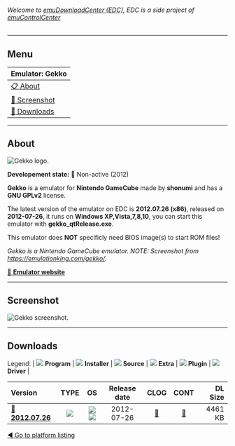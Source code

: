 ###### Welcome to [emuDownloadCenter (EDC)](https://github.com/PhoenixInteractiveNL/emuDownloadCenter/wiki/), EDC is a side project of [emuControlCenter](https://github.com/PhoenixInteractiveNL/emuControlCenter/wiki/)
***
## Menu
| **Emulator: Gekko** |
|:---------|
| [:clipboard: About](#about) |
| [:sunrise: Screenshot](#screenshot) |
| [:floppy_disk: Downloads](#downloads) |
***
## About
![](https://github.com/PhoenixInteractiveNL/emuDownloadCenter/wiki/images_emulator/gekko_logo_200.jpg "Gekko logo.")

**Developement state:** :red_circle: Non-active (2012)

**Gekko** is a emulator for **Nintendo GameCube** made by **shonumi** and has a **GNU GPLv2** license.

The latest version of the emulator on EDC is **2012.07.26 (x86)**, released on **2012-07-26**, it runs on **Windows XP,Vista,7,8,10**, you can start this emulator with **gekko_qtRelease.exe**.

This emulator does **NOT** specificly need BIOS image(s) to start ROM files!

_Gekko is a Nintendo GameCube emulator. NOTE: Screenshot from https://emulationking.com/gekko/._

[:link: **Emulator website**](http://github.com/shonumi/gekko-gc-emu)
***
## Screenshot
![](https://raw.githubusercontent.com/PhoenixInteractiveNL/emuDownloadCenter/master/hooks/gekko/emulator_screen_01.jpg "Gekko screenshot.")
***
## Downloads
Legend:
| ![](https://raw.githubusercontent.com/wiki/PhoenixInteractiveNL/emuDownloadCenter/images_misc/icon_program_24.png) **Program** | 
![](https://raw.githubusercontent.com/wiki/PhoenixInteractiveNL/emuDownloadCenter/images_misc/icon_installer_24.png) **Installer** | 
![](https://raw.githubusercontent.com/wiki/PhoenixInteractiveNL/emuDownloadCenter/images_misc/icon_source_code_24.png) **Source** | 
![](https://raw.githubusercontent.com/wiki/PhoenixInteractiveNL/emuDownloadCenter/images_misc/icon_extra_24.png) **Extra** | 
![](https://raw.githubusercontent.com/wiki/PhoenixInteractiveNL/emuDownloadCenter/images_misc/icon_plugin_24.png) **Plugin** | 
![](https://raw.githubusercontent.com/wiki/PhoenixInteractiveNL/emuDownloadCenter/images_misc/icon_driver_24.png) **Driver** | 
 
| Version | TYPE | OS | Release date | CLOG | CONT | DL Size |
|:--------|:----:|:--:|:------------:|:----:|:----:|--------:|
| [:floppy_disk: **2012.07.26**](https://github.com/PhoenixInteractiveNL/edc-repo0007/raw/master/gekko/2012.07.26.7z) | ![](https://raw.githubusercontent.com/wiki/PhoenixInteractiveNL/emuDownloadCenter/images_misc/icon_program_24.png) | ![](https://raw.githubusercontent.com/wiki/PhoenixInteractiveNL/emuDownloadCenter/images_misc/logo_windows_24.png)![](https://raw.githubusercontent.com/wiki/PhoenixInteractiveNL/emuDownloadCenter/images_misc/icon_32-bit_24.png) | 2012-07-26 | [:page_facing_up:](https://github.com/PhoenixInteractiveNL/edc-repo0007/blob/master/gekko/2012.07.26_changelog.txt) | [:mag_right:](https://github.com/PhoenixInteractiveNL/edc-repo0007/blob/master/gekko/2012.07.26_contents.txt) | 4461 KB |

[:arrow_backward: Go to platform listing](https://github.com/PhoenixInteractiveNL/emuDownloadCenter/wiki/EDC-Platform-List)
